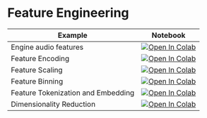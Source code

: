 
#  Feature Engineering

| Example  | Notebook  |
|---|---|
| Engine audio features | [![Open In Colab](https://colab.research.google.com/assets/colab-badge.svg)](https://colab.research.google.com/github/Dr-AlaaKhamis/ISE518/blob/main/7_Feature_engineering/engine_audio_analysis.ipynb)  |
| Feature Encoding | [![Open In Colab](https://colab.research.google.com/assets/colab-badge.svg)](https://colab.research.google.com/github/Dr-AlaaKhamis/ISE518/blob/main/7_Feature_engineering/feature_encoding.ipynb)  |
| Feature Scaling | [![Open In Colab](https://colab.research.google.com/assets/colab-badge.svg)](https://colab.research.google.com/github/Dr-AlaaKhamis/ISE518/blob/main/7_Feature_engineering/feature_scaling.ipynb)  |
| Feature Binning | [![Open In Colab](https://colab.research.google.com/assets/colab-badge.svg)](https://colab.research.google.com/github/Dr-AlaaKhamis/ISE518/blob/main/7_Feature_engineering/feature_binning.ipynb)  |
| Feature Tokenization and Embedding | [![Open In Colab](https://colab.research.google.com/assets/colab-badge.svg)](https://colab.research.google.com/github/Dr-AlaaKhamis/ISE518/blob/main/7_Feature_engineering/feature_tokenization_and_embedding.ipynb)  |
| Dimensionality Reduction | [![Open In Colab](https://colab.research.google.com/assets/colab-badge.svg)](https://colab.research.google.com/github/Dr-AlaaKhamis/ISE518/blob/main/7_Feature_engineering/dimensionality_reduction.ipynb)  |
